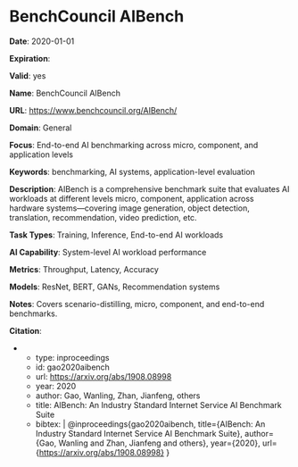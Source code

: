 # BenchCouncil AIBench

**Date**: 2020-01-01

**Expiration**: 

**Valid**: yes

**Name**: BenchCouncil AIBench

**URL**: https://www.benchcouncil.org/AIBench/

**Domain**: General

**Focus**: End-to-end AI benchmarking across micro, component, and application levels

**Keywords**: benchmarking, AI systems, application-level evaluation

**Description**: AIBench is a comprehensive benchmark suite that evaluates AI workloads at different levels  micro, component, application  across hardware systems—covering image generation, object detection, translation, recommendation, video prediction, etc.

**Task Types**: Training, Inference, End-to-end AI workloads

**AI Capability**: System-level AI workload performance

**Metrics**: Throughput, Latency, Accuracy

**Models**: ResNet, BERT, GANs, Recommendation systems

**Notes**: Covers scenario-distilling, micro, component, and end-to-end benchmarks.

**Citation**:

-
  - type: inproceedings
  - id: gao2020aibench
  - url: https://arxiv.org/abs/1908.08998
  - year: 2020
  - author: Gao, Wanling, Zhan, Jianfeng, others
  - title: AIBench: An Industry Standard Internet Service AI Benchmark Suite
  - bibtex: |
      @inproceedings{gao2020aibench,
        title={AIBench: An Industry Standard Internet Service AI Benchmark Suite},
        author={Gao, Wanling and Zhan, Jianfeng and others},
        year={2020},
        url={https://arxiv.org/abs/1908.08998}
      }

